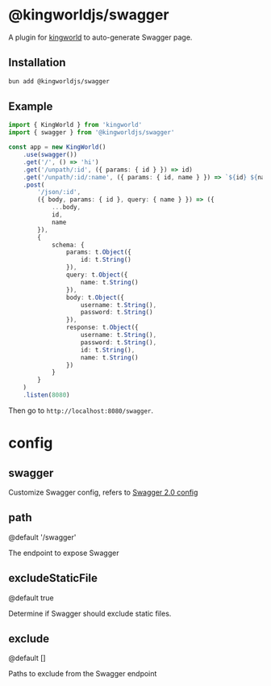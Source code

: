 # @kingworldjs/swagger
A plugin for [kingworld](https://github.com/saltyaom/kingworld) to auto-generate Swagger page.

## Installation
```bash
bun add @kingworldjs/swagger
```

## Example
```typescript
import { KingWorld } from 'kingworld'
import { swagger } from '@kingworldjs/swagger'

const app = new KingWorld()
    .use(swagger())
    .get('/', () => 'hi')
    .get('/unpath/:id', ({ params: { id } }) => id)
    .get('/unpath/:id/:name', ({ params: { id, name } }) => `${id} ${name}`)
    .post(
        '/json/:id',
        ({ body, params: { id }, query: { name } }) => ({
            ...body,
            id,
            name
        }),
        {
            schema: {
                params: t.Object({
                    id: t.String()
                }),
                query: t.Object({
                    name: t.String()
                }),
                body: t.Object({
                    username: t.String(),
                    password: t.String()
                }),
                response: t.Object({
                    username: t.String(),
                    password: t.String(),
                    id: t.String(),
                    name: t.String()
                })
            }
        }
    )
    .listen(8080)
```

Then go to `http://localhost:8080/swagger`.

# config

## swagger
Customize Swagger config, refers to [Swagger 2.0 config](https://swagger.io/specification/v2/)

## path
@default '/swagger'

The endpoint to expose Swagger

## excludeStaticFile
@default true

Determine if Swagger should exclude static files.

## exclude
@default []

Paths to exclude from the Swagger endpoint
